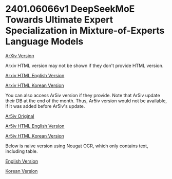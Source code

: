 # 2401.06066v1 DeepSeekMoE Towards Ultimate Expert Specialization in Mixture-of-Experts Language Models

[ArXiv Version](https://arxiv.org/abs/2401.06066v1)

Arxiv HTML version may not be shown if they don't provide HTML version.

[Arxiv HTML English Version](https://raw.githack.com/kh-kim/arxiv-translator/master/papers/2401.06066v1/paper.raw.en.html)

[Arxiv HTML Korean Version](https://raw.githack.com/kh-kim/arxiv-translator/master/papers/2401.06066v1/paper.raw.ko.html)

You can also access Ar5iv version if they provide.
Note that Ar5iv update their DB at the end of the month.
Thus, Ar5iv version would not be available, if it was added before Ar5iv's update.

[Ar5iv Original](https://ar5iv.org/abs/2401.06066v1)

[Ar5iv HTML English Version](https://raw.githack.com/kh-kim/arxiv-translator/master/papers/2401.06066v1/paper.ar5iv.en.html)

[Ar5iv HTML Korean Version](https://raw.githack.com/kh-kim/arxiv-translator/master/papers/2401.06066v1/paper.ar5iv.ko.html)

Below is naive version using Nougat OCR, which only contains text, including table.

[English Version](https://raw.githack.com/kh-kim/arxiv-translator/master/papers/2401.06066v1/paper.en.html)

[Korean Version](https://raw.githack.com/kh-kim/arxiv-translator/master/papers/2401.06066v1/paper.ko.html)
